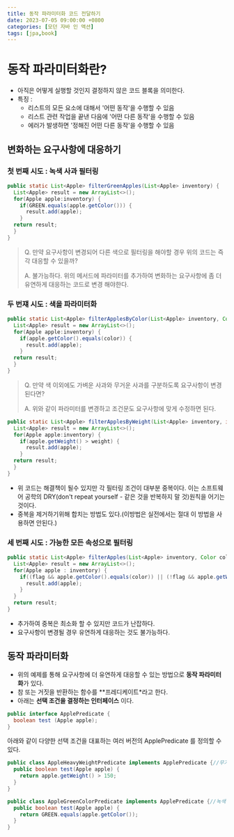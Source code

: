 ```yaml
---
title: 동작 파라미터화 코드 전달하기
date: 2023-07-05 09:00:00 +0800
categories: [모던 자바 인 액션]
tags: [jpa,book]
---
```


# 동작 파라미터화란?

- 아직은 어떻게 실행할 것인지 결정하지 않은 코드 블록을 의미한다.
- 특징 :
  - 리스트의 모든 요소에 대해서 '어떤 동작'을 수행할 수 있음
  - 리스트 관련 작업을 끝낸 다음에 '어떤 다른 동작'을 수행할 수 있음
  - 에러가 발생하면 '정해진 어떤 다른 동작'을 수행할 수 있음

## 변화하는 요구사항에 대응하기

### 첫 번째 시도 : 녹색 사과 필터링

```java
public static List<Apple> filterGreenApples(List<Apple> inventory) {
  List<Apple> result = new ArrayList<>();
  for(Apple apple:inventory) {
    if(GREEN.equals(apple.getColor())) {
      result.add(apple);
    }
  return result;
  }
}
```

> Q. 만약 요구사항이 변경되어 다른 색으로 필터링을 해야할 경우 위의 코드는 즉각 대응할 수 있을까?
>
> A. 불가능하다. 위의 메서드에 파라미터를 추가하여 변화하는 요구사항에 좀 더 유연하게 대응하는 코드로 변경 해야한다.

### 두 번쟤 시도 : 색을 파라미터화

```java
public static List<Apple> filterApplesByColor(List<Apple> inventory, Color color) {
  List<Apple> result = new ArrayList<>();
  for(Apple apple:inventory) {
    if(apple.getColor().equals(color)) {
      result.add(apple);
    }
  return result;
  }
}
```

> Q. 만약 색 이외에도 가벼운 사과와 무거운 사과를 구분하도록 요구사항이 변경된다면?
>
> A. 위와 같이 파라미터를 변경하고 조건문도 요구사항에 맞게 수정하면 된다.

```java
public static List<Apple> filterApplesByWeight(List<Apple> inventory, int weight) {
  List<Apple> result = new ArrayList<>();
  for(Apple apple:inventory) {
    if(apple.getWeight() > weight) {
      result.add(apple);
    }
  return result;
  }
}
```

- 위 코드는 해결책이 될수 있지만 각 필터링 조건이 대부분 중복이다. 이는 소프트웨어 공학의 DRY(don't repeat yourself - 같은 것을 반복하지 말 것)원칙을 어기는 것이다.
- 중복을 제거하기위해 합치는 방법도 있다.(이방법은 실전에서는 절대 이 방법을 사용하면 안된다.)

### 세 번째 시도 : 가능한 모든 속성으로 필터링
```java
public static List<Apple> filterApples(List<Apple> inventory, Color color, int weight, boolean flag) {
  List<Apple> result = new ArrayList<>();
  for(Apple apple : inventory) {
    if((flag && apple.getColor().equals(color)) || (!flag && apple.getWeight() > weight)) {
      result.add(apple);
    }
  }
  return result;
}
```

- 추가하여 중복은 최소화 할 수 있지만 코드가 난잡하다.
- 요구사항이 변경될 경우 유연하게 대응하는 것도 불가능하다.

## 동작 파라미터화

- 위의 예제를 통해 요구사항에 더 유연하게 대응할 수 있는 방법으로 **동작 파라미터화**가 있다.
- 참 또는 거짓을 반환하는 함수를 **프레디케이트*라고 한다.
- 아래는 **선택 조건을 결정하는 인터페이스** 이다.
```java
public interface ApplePredicate {
  boolean test (Apple apple);
}
```

아래와 같이 다양한 선택 조건을 대표하는 여러 버전의 ApplePredicate 를 정의할 수 있다.

```java
public class AppleHeavyWeightPredicate implements ApplePredicate {//무거운 사과만 선택
  public boolean test(Apple apple) {
    return apple.getWeight() > 150;
  }
}

public class AppleGreenColorPredicate implements ApplePredicate {//녹색 사과만 선택
  public boolean test(Apple apple) {
    return GREEN.equals(apple.getColor());
  }
}
```
